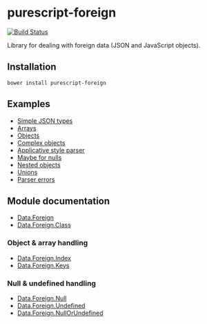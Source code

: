 # purescript-foreign

[![Build Status](https://travis-ci.org/purescript/purescript-foreign.svg?branch=master)](https://travis-ci.org/purescript/purescript-foreign)

Library for dealing with foreign data (JSON and JavaScript objects).

## Installation

```
bower install purescript-foreign
```

## Examples

- [Simple JSON types](examples/JSONSimpleTypes.purs)
- [Arrays](examples/JSONArrays.purs)
- [Objects](examples/Objects.purs)
- [Complex objects](examples/Complex.purs)
- [Applicative style parser](examples/Applicative.purs)
- [Maybe for nulls](examples/MaybeNullable.purs)
- [Nested objects](examples/Nested.purs)
- [Unions](examples/Union.purs)
- [Parser errors](examples/ParseErrors.purs)

## Module documentation

- [Data.Foreign](docs/Data.Foreign.md)
- [Data.Foreign.Class](docs/Data.Foreign.Class.md)

### Object & array handling
 
- [Data.Foreign.Index](docs/Data.Foreign.Index.md)
- [Data.Foreign.Keys](docs/Data.Foreign.Keys.md)

### Null & undefined handling

- [Data.Foreign.Null](docs/Data.Foreign.Null.md)
- [Data.Foreign.Undefined](docs/Data.Foreign.Undefined.md)
- [Data.Foreign.NullOrUndefined](docs/Data.Foreign.NullOrUndefined.md)
